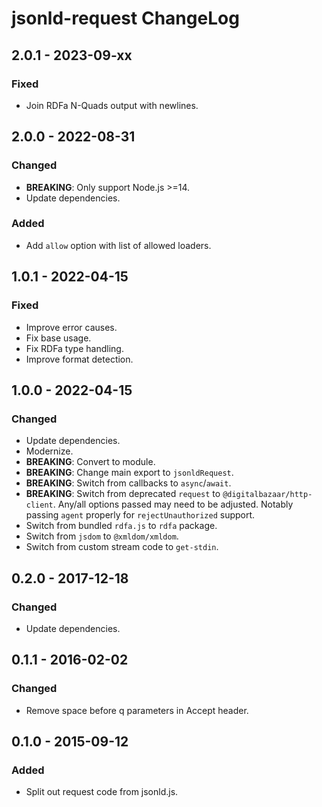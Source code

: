 # jsonld-request ChangeLog

## 2.0.1 - 2023-09-xx

### Fixed
- Join RDFa N-Quads output with newlines.

## 2.0.0 - 2022-08-31

### Changed
- **BREAKING**: Only support Node.js >=14.
- Update dependencies.

### Added
- Add `allow` option with list of allowed loaders.

## 1.0.1 - 2022-04-15

### Fixed
- Improve error causes.
- Fix base usage.
- Fix RDFa type handling.
- Improve format detection.

## 1.0.0 - 2022-04-15

### Changed
- Update dependencies.
- Modernize.
- **BREAKING**: Convert to module.
- **BREAKING**: Change main export to `jsonldRequest`.
- **BREAKING**: Switch from callbacks to `async`/`await`.
- **BREAKING**: Switch from deprecated `request` to
  `@digitalbazaar/http-client`. Any/all options passed may need to be adjusted.
  Notably passing `agent` properly for `rejectUnauthorized` support.
- Switch from bundled `rdfa.js` to `rdfa` package.
- Switch from `jsdom` to `@xmldom/xmldom`.
- Switch from custom stream code to `get-stdin`.

## 0.2.0 - 2017-12-18

### Changed
- Update dependencies.

## 0.1.1 - 2016-02-02

### Changed
- Remove space before q parameters in Accept header.

## 0.1.0 - 2015-09-12

### Added
- Split out request code from jsonld.js.
